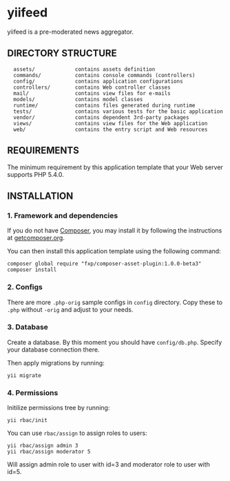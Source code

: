 yiifeed
=======

yiifeed is a pre-moderated news aggregator. 


DIRECTORY STRUCTURE
-------------------

      assets/             contains assets definition
      commands/           contains console commands (controllers)
      config/             contains application configurations
      controllers/        contains Web controller classes
      mail/               contains view files for e-mails
      models/             contains model classes
      runtime/            contains files generated during runtime
      tests/              contains various tests for the basic application
      vendor/             contains dependent 3rd-party packages
      views/              contains view files for the Web application
      web/                contains the entry script and Web resources



REQUIREMENTS
------------

The minimum requirement by this application template that your Web server supports PHP 5.4.0.


INSTALLATION
------------

### 1. Framework and dependencies

If you do not have [Composer](http://getcomposer.org/), you may install it by following the instructions
at [getcomposer.org](http://getcomposer.org/doc/00-intro.md#installation-nix).

You can then install this application template using the following command:

~~~
composer global require "fxp/composer-asset-plugin:1.0.0-beta3"
composer install
~~~


### 2. Configs

There are more `.php-orig` sample configs in `config` directory. Copy these to `.php` without `-orig` and adjust to your
needs.

### 3. Database

Create a database. By this moment you should have `config/db.php`. Specify your database connection there.

Then apply migrations by running:

```
yii migrate
```

### 4. Permissions 

Initilize permissions tree by running:

```
yii rbac/init 
```

You can use `rbac/assign` to assign roles to users:

```
yii rbac/assign admin 3
yii rbac/assign moderator 5
```

Will assign admin role to user with id=3 and moderator role to user with id=5.
